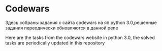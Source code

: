 # Codewars
Здесь собраны задания с сайта codewars на яп python 3.0,решенные задания переодически обновляются в данной репе

Here are the tasks from the codewars website in python 3.0, the solved tasks are periodically updated in this repository
